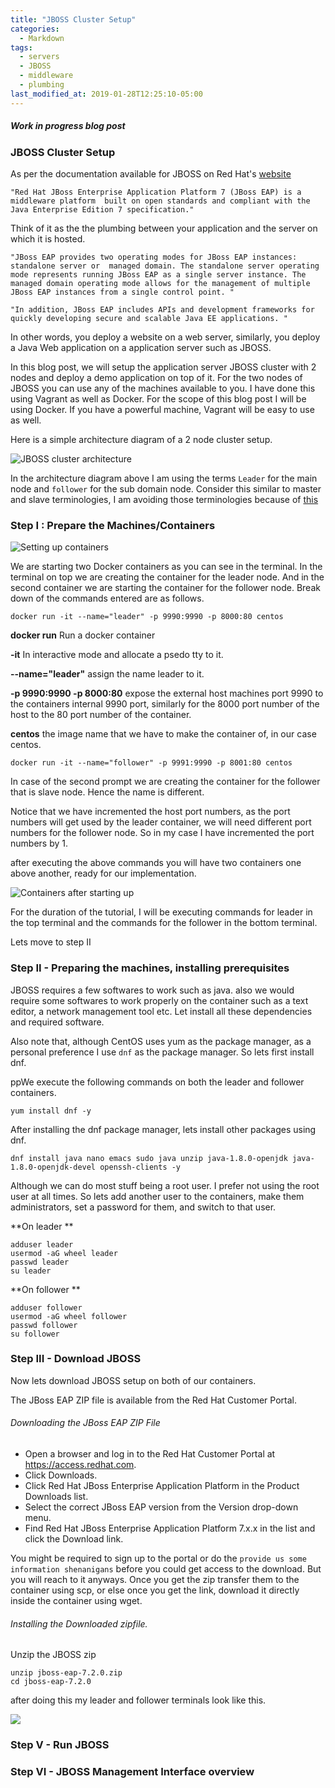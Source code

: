 ```yaml
---
title: "JBOSS Cluster Setup"
categories:
  - Markdown
tags:
  - servers
  - JBOSS
  - middleware
  - plumbing
last_modified_at: 2019-01-28T12:25:10-05:00
---
```


##### Work in progress blog post


### JBOSS Cluster Setup

As per the documentation available for JBOSS on Red Hat's [website](https://access.redhat.com/documentation/en-us/red_hat_jboss_enterprise_application_platform/7.0/html/getting_started_guide/introduction)

`"Red Hat JBoss Enterprise Application Platform 7 (JBoss EAP) is a middleware platform 
built on open standards and compliant with the Java Enterprise Edition 7 specification."`

Think of it as the the plumbing between your application and the server on which it is hosted.

`"JBoss EAP provides two operating modes for JBoss EAP instances: standalone server or 
managed domain. The standalone server operating mode represents running JBoss EAP as a
single server instance. The managed domain operating mode allows for the management of
multiple JBoss EAP instances from a single control point. "`

`"In addition, JBoss EAP includes APIs and development frameworks for quickly
developing secure and scalable Java EE applications. "`

In other words, you deploy a website on a web server, similarly, you deploy a Java Web application
on a application server such as JBOSS.

In this blog post, we will setup the application server JBOSS cluster with 2 nodes and deploy a demo application on top of it.
For the two nodes of JBOSS you can use any of the machines available to you. I have done this using Vagrant as well as Docker.
For the scope of this blog post I will be using Docker. If you have a powerful machine, Vagrant will be easy to use as well.

Here is a simple architecture diagram of a 2 node cluster setup.

<img src="/assets/images/jboss-cluster-architecture.png" alt="JBOSS cluster architecture"/>

In the architecture diagram above I am using the terms `Leader` for the main node and `follower` for the sub domain node.
Consider this similar to master and slave terminologies, I am avoiding those terminologies because of [this](https://bugs.python.org/issue34605)

### **Step I : Prepare the Machines/Containers**


<img src="/assets/images/step-1-docker-containers-init.png" alt="Setting up containers"/>

We are starting two Docker containers as you can see in the terminal. In the terminal on top we are creating the container for the leader node. 
And in the second container we are starting the container for the follower node. 
Break down of the commands entered are as follows. 

```shell
docker run -it --name="leader" -p 9990:9990 -p 8000:80 centos
```

**docker run** Run a docker container 

**-it** In interactive mode and allocate a psedo tty to it.

**--name="leader"** assign the name leader to it.

**-p 9990:9990 -p 8000:80** expose the external host machines port 9990 to the containers internal 9990 port, similarly for the 8000 port number of the host to the 80 port number of the container. 

**centos** the image name that we have to make the container of, in our case centos.


```shell
docker run -it --name="follower" -p 9991:9990 -p 8001:80 centos
```

In case of the second prompt we are creating the container for the follower that is slave node. Hence the name is different.

Notice that we have incremented the host port numbers, as the port numbers will get used by the leader container, we will need different port numbers for the follower node. So in my case I have incremented the port numbers by 1.

after executing the above commands you will have two containers one above another, ready for our implementation. 

![Containers after starting up](/assets/images/step-1-docker-containers-started.png)


For the duration of the tutorial, I will be executing commands for leader in the top terminal and the commands for the follower in the bottom terminal.

Lets move to step II


### **Step II - Preparing the machines, installing prerequisites**

JBOSS requires a few softwares to work such as java. also we would require some softwares to work properly on the container such as a text editor, a network management tool etc. 
Let install all these dependencies and required software. 

Also note that, although CentOS uses yum as the package manager, as a personal preference I use `dnf` as the package manager. So lets first install dnf.

ppWe execute the following commands on both the leader and follower containers.

```shell
yum install dnf -y
```

After installing the dnf package manager, lets install other packages using dnf. 

```shell
dnf install java nano emacs sudo java unzip java-1.8.0-openjdk java-1.8.0-openjdk-devel openssh-clients -y
```

Although we can do most stuff being a root user. I prefer not using the root user at all times.
So lets add another user to the containers, make them administrators, set a password for them, and switch to that user. 

**On leader **
```shell
adduser leader
usermod -aG wheel leader
passwd leader
su leader
```

**On follower **

```shell
adduser follower
usermod -aG wheel follower
passwd follower
su follower
```

### **Step III - Download JBOSS**

Now lets download JBOSS setup on both of our containers.

The JBoss EAP ZIP file is available from the Red Hat Customer Portal.

###### Downloading the JBoss EAP ZIP File

- Open a browser and log in to the Red Hat Customer Portal at https://access.redhat.com.
- Click Downloads.
- Click Red Hat JBoss Enterprise Application Platform in the Product Downloads list.
- Select the correct JBoss EAP version from the Version drop-down menu.
- Find Red Hat JBoss Enterprise Application Platform 7.x.x in the list and click the Download link.

You might be required to sign up to the portal or do the `provide us some information shenanigans` before you could get access to the download. But you will reach to it anyways. Once you get the zip transfer them to the container using scp, or else once you get the link, download it directly inside the container using wget.

###### Installing the Downloaded zipfile.

Unzip the JBOSS zip
```shell
unzip jboss-eap-7.2.0.zip
cd jboss-eap-7.2.0
```
after doing this my leader and follower terminals look like this.

![](/assets/images/2019-02-14_18-17.png)


###



### **Step V - Run JBOSS**


### **Step VI - JBOSS Management Interface overview**


